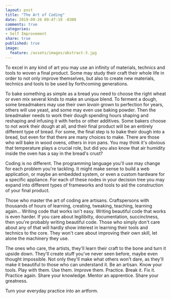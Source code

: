 ```yaml
---
layout: post
title: "The Art of Coding"
date: 2019-09-26 09:47:19 -0300
comments: true
categories: 
- Self Improvement
share: true
published: true
image:
  feature: /assets/images/abstract-3.jpg 
---
```

To excel in any kind of art you may use an infinity of materials, technics and tools to woven a
final product. Some may study their craft their whole life in order to not only improve themselves,
but also to create new materials, technics and tools to be used by forthcoming generations.

To bake something as simple as a bread you need to choose the right wheat or even mix several kinds
to make an unique blend. To ferment a dough, some breadmakers may use their own _levain_ grown to
perfection for years, others will use yeast, and some may even use baking powder. Then the breadmaker
needs to work their dough spending hours shaping and reshaping and infusing it with herbs or other
additives. Some bakers choose to not work their dough at all, and their final product will be an
entirely different type of bread. For some, the final step is to bake their dough into a bread, but even
for that there are many choices to make. There are those who will bake in wood ovens, others in iron
pans. You may think it's obvious that temperature plays a crucial role, but did you also know that
air humidity inside the oven has a say in the bread's crust?

Coding is no different. The programming language you'll use may change for each problem you're
tackling. It might make sense to build a web application, or maybe an embedded system, or even a
custom hardware for a specific appliance. For each of these nodes in your decision tree you may
expand into different types of frameworks and tools to aid the construction of your final product.

Those who master the art of coding are artisans. Craftspersons with thousands of hours of learning,
creating, tweaking, teaching, learning again... Writing code that works isn't easy. Writing
beautiful code that works is even harder. If you care about legilibilty, documentation, succinctness,
then you're probably writing beautiful code. Those who simply don't care about any of that will
hardly show interest in learning their tools and technics to the core. They won't care about
improving their own skill, let alone the machinery they use.

The ones who care, the artists, they'll learn their craft to the bone and turn it upside down.
They'll create stuff you've never seen before, maybe even thought impossible. Not only they'll make
what others won't dare, as they'll make it beautiful to those who can understand it. Be an artisan.
Know your tools. Play with them. Use them. Improve them. Practice. Break it. Fix it. Practice again.
Share your knowledge. Mentor an apprentice. Share your greatness.

Turn your everyday practice into an artform.